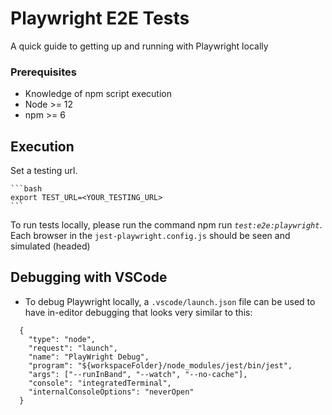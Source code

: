 # Playwright E2E Tests

A quick guide to getting up and running with Playwright locally

### Prerequisites

* Knowledge of npm script execution
* Node >= 12
* npm >= 6

## Execution
  Set a testing url.

    ```bash
    export TEST_URL=<YOUR_TESTING_URL>
    ```

  To run tests locally, please run the command npm run _`test:e2e:playwright`_. Each browser in the `jest-playwright.config.js` should be seen and simulated (headed)

## Debugging with VSCode
- To debug Playwright locally, a `.vscode/launch.json` file can be used to have in-editor debugging that looks very similar to this:
```
  {
    "type": "node",
    "request": "launch",
    "name": "PlayWright Debug",
    "program": "${workspaceFolder}/node_modules/jest/bin/jest",
    "args": ["--runInBand", "--watch", "--no-cache"],
    "console": "integratedTerminal",
    "internalConsoleOptions": "neverOpen"
  }
```
